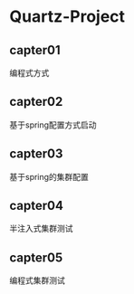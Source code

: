 # Quartz-Project
## capter01
编程式方式
## capter02
基于spring配置方式启动
## capter03
基于spring的集群配置
## capter04
半注入式集群测试
## capter05
 编程式集群测试
 